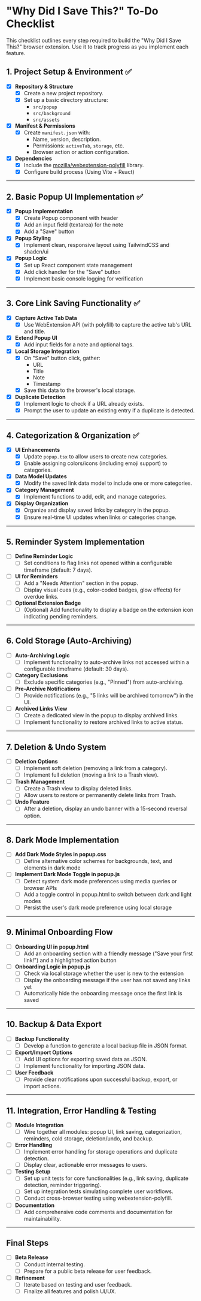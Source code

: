 # "Why Did I Save This?" To-Do Checklist

This checklist outlines every step required to build the "Why Did I Save This?" browser extension. Use it to track progress as you implement each feature.

## 1. Project Setup & Environment ✅
- [x] **Repository & Structure**
  - [x] Create a new project repository.
  - [x] Set up a basic directory structure:
    - `src/popup`
    - `src/background`
    - `src/assets`
- [x] **Manifest & Permissions**
  - [x] Create `manifest.json` with:
    - Name, version, description.
    - Permissions: `activeTab`, `storage`, etc.
    - Browser action or action configuration.
- [x] **Dependencies**
  - [x] Include the [mozilla/webextension-polyfill](https://github.com/mozilla/webextension-polyfill) library.
  - [x] Configure build process (Using Vite + React)

---

## 2. Basic Popup UI Implementation ✅
- [x] **Popup Implementation**
  - [x] Create Popup component with header
  - [x] Add an input field (textarea) for the note
  - [x] Add a "Save" button
- [x] **Popup Styling**
  - [x] Implement clean, responsive layout using TailwindCSS and shadcn/ui
- [x] **Popup Logic**
  - [x] Set up React component state management
  - [x] Add click handler for the "Save" button
  - [x] Implement basic console logging for verification

---

## 3. Core Link Saving Functionality ✅
- [x] **Capture Active Tab Data**
  - [x] Use WebExtension API (with polyfill) to capture the active tab's URL and title.
- [x] **Extend Popup UI**
  - [x] Add input fields for a note and optional tags.
- [x] **Local Storage Integration**
  - [x] On "Save" button click, gather:
    - URL
    - Title
    - Note
    - Timestamp
  - [x] Save this data to the browser's local storage.
- [x] **Duplicate Detection**
  - [x] Implement logic to check if a URL already exists.
  - [x] Prompt the user to update an existing entry if a duplicate is detected.

---

## 4. Categorization & Organization ✅
- [x] **UI Enhancements**
  - [x] Update `popup.tsx` to allow users to create new categories.
  - [x] Enable assigning colors/icons (including emoji support) to categories.
- [x] **Data Model Updates**
  - [x] Modify the saved link data model to include one or more categories.
- [x] **Category Management**
  - [x] Implement functions to add, edit, and manage categories.
- [x] **Display Organization**
  - [x] Organize and display saved links by category in the popup.
  - [x] Ensure real-time UI updates when links or categories change.

---

## 5. Reminder System Implementation
- [ ] **Define Reminder Logic**
  - [ ] Set conditions to flag links not opened within a configurable timeframe (default: 7 days).
- [ ] **UI for Reminders**
  - [ ] Add a "Needs Attention" section in the popup.
  - [ ] Display visual cues (e.g., color-coded badges, glow effects) for overdue links.
- [ ] **Optional Extension Badge**
  - [ ] (Optional) Add functionality to display a badge on the extension icon indicating pending reminders.

---

## 6. Cold Storage (Auto-Archiving)
- [ ] **Auto-Archiving Logic**
  - [ ] Implement functionality to auto-archive links not accessed within a configurable timeframe (default: 30 days).
- [ ] **Category Exclusions**
  - [ ] Exclude specific categories (e.g., "Pinned") from auto-archiving.
- [ ] **Pre-Archive Notifications**
  - [ ] Provide notifications (e.g., "5 links will be archived tomorrow") in the UI.
- [ ] **Archived Links View**
  - [ ] Create a dedicated view in the popup to display archived links.
  - [ ] Implement functionality to restore archived links to active status.

---

## 7. Deletion & Undo System
- [ ] **Deletion Options**
  - [ ] Implement soft deletion (removing a link from a category).
  - [ ] Implement full deletion (moving a link to a Trash view).
- [ ] **Trash Management**
  - [ ] Create a Trash view to display deleted links.
  - [ ] Allow users to restore or permanently delete links from Trash.
- [ ] **Undo Feature**
  - [ ] After a deletion, display an undo banner with a 15-second reversal option.

---

## 8. Dark Mode Implementation
- [ ] **Add Dark Mode Styles in popup.css**
  - [ ] Define alternative color schemes for backgrounds, text, and elements in dark mode
- [ ] **Implement Dark Mode Toggle in popup.js**
  - [ ] Detect system dark mode preferences using media queries or browser APIs
  - [ ] Add a toggle control in popup.html to switch between dark and light modes
  - [ ] Persist the user's dark mode preference using local storage

---

## 9. Minimal Onboarding Flow
- [ ] **Onboarding UI in popup.html**
  - [ ] Add an onboarding section with a friendly message ("Save your first link!") and a highlighted action button
- [ ] **Onboarding Logic in popup.js**
  - [ ] Check via local storage whether the user is new to the extension
  - [ ] Display the onboarding message if the user has not saved any links yet
  - [ ] Automatically hide the onboarding message once the first link is saved

---

## 10. Backup & Data Export
- [ ] **Backup Functionality**
  - [ ] Develop a function to generate a local backup file in JSON format.
- [ ] **Export/Import Options**
  - [ ] Add UI options for exporting saved data as JSON.
  - [ ] Implement functionality for importing JSON data.
- [ ] **User Feedback**
  - [ ] Provide clear notifications upon successful backup, export, or import actions.

---

## 11. Integration, Error Handling & Testing
- [ ] **Module Integration**
  - [ ] Wire together all modules: popup UI, link saving, categorization, reminders, cold storage, deletion/undo, and backup.
- [ ] **Error Handling**
  - [ ] Implement error handling for storage operations and duplicate detection.
  - [ ] Display clear, actionable error messages to users.
- [ ] **Testing Setup**
  - [ ] Set up unit tests for core functionalities (e.g., link saving, duplicate detection, reminder triggering).
  - [ ] Set up integration tests simulating complete user workflows.
  - [ ] Conduct cross-browser testing using webextension-polyfill.
- [ ] **Documentation**
  - [ ] Add comprehensive code comments and documentation for maintainability.

---

## Final Steps
- [ ] **Beta Release**
  - [ ] Conduct internal testing.
  - [ ] Prepare for a public beta release for user feedback.
- [ ] **Refinement**
  - [ ] Iterate based on testing and user feedback.
  - [ ] Finalize all features and polish UI/UX.
